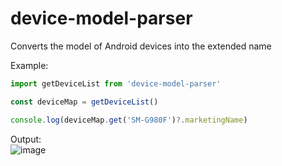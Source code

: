 # device-model-parser

Converts the model of Android devices into the extended name

Example:
```typescript
import getDeviceList from 'device-model-parser'

const deviceMap = getDeviceList()

console.log(deviceMap.get('SM-G980F')?.marketingName)
```

Output: \
![image](https://user-images.githubusercontent.com/102170101/233596880-59101a11-7151-40c5-a64a-3de342810ef2.png)
